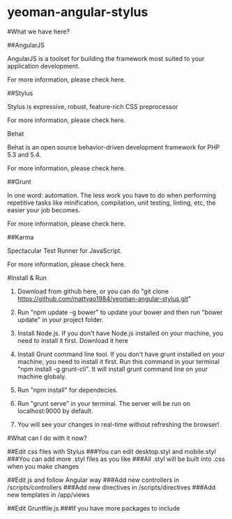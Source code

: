 yeoman-angular-stylus
=====================

#What we have here?

##AngularJS

AngularJS is a toolset for building the framework most suited to your application development.

For more information, please check here.

##Stylus

Stylus is expressive, robust, feature-rich CSS preprocessor

For more information, please check here.

Behat

Behat is an open source behavior-driven development framework for PHP 5.3 and 5.4.

For more information, please check here.

##Grunt

In one word: automation. The less work you have to do when performing repetitive tasks like minification, compilation, unit testing, linting, etc, the easier your job becomes.

For more information, please check here.

##Karma

Spectacular Test Runner for JavaScript.

For more information, please check here.

#Install & Run

1. Download from github here, or you can do "git clone https://github.com/mattyao1984/yeoman-angular-stylus.git"

2. Run "npm update -g bower" to update your bower and then run "bower update" in your project folder.

3. Install Node.js. If you don't have Node.js installed on your machine, you need to install it first. Download it here

4. Install Grunt command line tool. If you don't have grunt installed on your machine, you need to install it first. Run this command in your terminal "npm install -g grunt-cli". It will install grunt command line on your machine globaly.

5. Run "npm install" for dependecies.

6. Run "grunt serve" in your terminal. The server will be run on localhost:9000 by default.

7. You will see your changes in real-time without refreshing the browser!

#What can I do with it now?

##Edit css files with Stylus
###You can edit desktop.styl and mobile.styl
###You can add more .styl files as you like
###All .styl will be built into .css when you make changes

##Edit js and follow Angular way
###Add new controllers in /scripts/controllers
###Add new directives in /scripts/directives
###Add new templates in /app/views

##Edit Gruntfile.js
###If you have more packages to include
